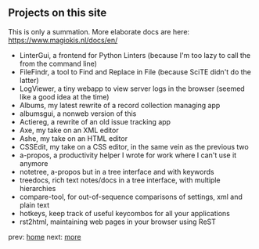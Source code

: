 ## Projects on this site

This is only a summation. More elaborate docs are here: https://www.magiokis.nl/docs/en/

* LinterGui, a frontend for Python Linters (because I'm too lazy to call the from the command line)
* FileFindr, a tool to Find and Replace in File (because SciTE didn't do the latter)
* LogViewer, a tiny webapp to view server logs in the browser (seemed like a good idea at the time)
* Albums, my latest rewrite of a record collection managing app
* albumsgui, a nonweb version of this 
* Actiereg, a rewrite of an old issue tracking app
* Axe, my take on an XML editor
* Ashe, my take on an HTML editor
* CSSEdit, my take on a CSS editor, in the same vein as the previous two
* a-propos, a productivity helper I wrote for work where I can't use it anymore
* notetree, a-propos but in a tree interface and with keywords
* treedocs, rich text notes/docs in a tree interface, with multiple hierarchies
* compare-tool, for out-of-sequence comparisons of settings, xml and plain text
* hotkeys, keep track of useful keycombos for all your applications
* rst2html, maintaining web pages in your browser using ReST

prev: [home](README.md)  next: [more](more.md)
